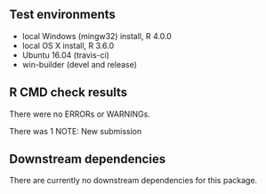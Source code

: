 ## Test environments
* local Windows (mingw32) install, R 4.0.0
* local OS X install, R 3.6.0
* Ubuntu 16.04 (travis-ci)
* win-builder (devel and release)

## R CMD check results
There were no ERRORs or WARNINGs.

There was 1 NOTE:
New submission

## Downstream dependencies
There are currently no downstream dependencies for this package.

